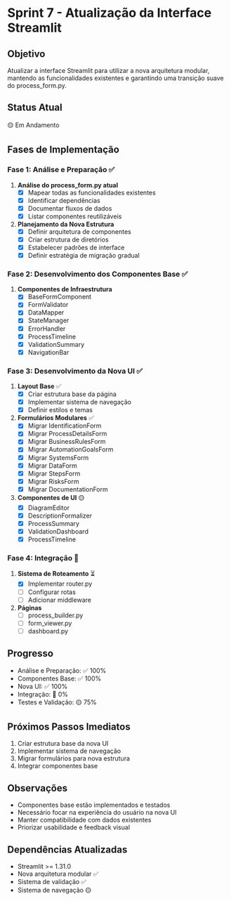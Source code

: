 # Sprint 7 - Atualização da Interface Streamlit

## Objetivo
Atualizar a interface Streamlit para utilizar a nova arquitetura modular, mantendo as funcionalidades existentes e garantindo uma transição suave do process_form.py.

## Status Atual
🟡 Em Andamento

## Fases de Implementação

### Fase 1: Análise e Preparação ✅
1. **Análise do process_form.py atual**
   - [x] Mapear todas as funcionalidades existentes
   - [x] Identificar dependências
   - [x] Documentar fluxos de dados
   - [x] Listar componentes reutilizáveis

2. **Planejamento da Nova Estrutura**
   - [x] Definir arquitetura de componentes
   - [x] Criar estrutura de diretórios
   - [x] Estabelecer padrões de interface
   - [x] Definir estratégia de migração gradual

### Fase 2: Desenvolvimento dos Componentes Base ✅
1. **Componentes de Infraestrutura**
   - [x] BaseFormComponent
   - [x] FormValidator
   - [x] DataMapper
   - [x] StateManager
   - [x] ErrorHandler
   - [x] ProcessTimeline
   - [x] ValidationSummary
   - [x] NavigationBar

### Fase 3: Desenvolvimento da Nova UI ✅
1. **Layout Base** ✅
   - [x] Criar estrutura base da página
   - [x] Implementar sistema de navegação
   - [x] Definir estilos e temas

2. **Formulários Modulares** ✅
   - [x] Migrar IdentificationForm
   - [x] Migrar ProcessDetailsForm
   - [x] Migrar BusinessRulesForm
   - [x] Migrar AutomationGoalsForm
   - [x] Migrar SystemsForm
   - [x] Migrar DataForm
   - [x] Migrar StepsForm
   - [x] Migrar RisksForm
   - [x] Migrar DocumentationForm

3. **Componentes de UI** 🟡
   - [x] DiagramEditor
   - [x] DescriptionFormalizer
   - [x] ProcessSummary
   - [x] ValidationDashboard
   - [x] ProcessTimeline

### Fase 4: Integração 🔴
1. **Sistema de Roteamento** ⏳
   - [x] Implementar router.py
   - [ ] Configurar rotas
   - [ ] Adicionar middleware

2. **Páginas**
   - [ ] process_builder.py
   - [ ] form_viewer.py
   - [ ] dashboard.py

## Progresso
- Análise e Preparação: ✅ 100%
- Componentes Base: ✅ 100%
- Nova UI: ✅ 100%
- Integração: 🔴 0%
- Testes e Validação: 🟡 75%

## Próximos Passos Imediatos
1. Criar estrutura base da nova UI
2. Implementar sistema de navegação
3. Migrar formulários para nova estrutura
4. Integrar componentes base

## Observações
- Componentes base estão implementados e testados
- Necessário focar na experiência do usuário na nova UI
- Manter compatibilidade com dados existentes
- Priorizar usabilidade e feedback visual

## Dependências Atualizadas
- Streamlit >= 1.31.0
- Nova arquitetura modular ✅
- Sistema de validação ✅
- Sistema de navegação 🟡
